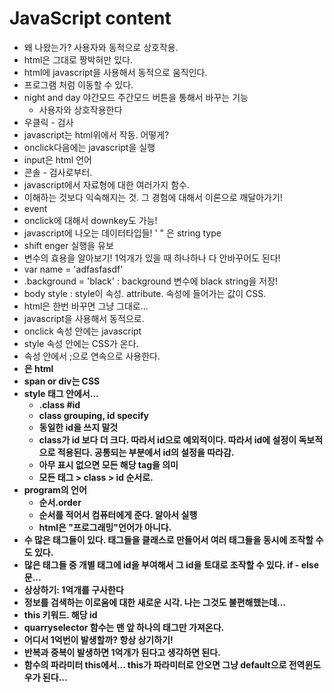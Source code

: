 # JavaScript content
* 왜 나왔는가? 사용자와 동적으로 상호작용. 
* html은 그대로 짱박혀만 있다.
* html에 javascript을 사용해서 동적으로 움직인다.
* 프로그램 처럼 이동할 수 있다. 
* night and day 야간모드 주간모드 버튼을 통해서 바꾸는 기능
  * 사용자와 상호작용한다
* 우클릭 - 검사
* javascript는 html위에서 작동. 어떻게?
* onclick다음에는 javascript을 실행
* input은 html 언어
* 콘솔 - 검사로부터. 
* javascript에서 자료형에 대한 여러가지 함수. 
* 이해하는 것보다 익숙해지는 것. 그 경험에 대해서 이론으로 깨달아가기!
* event
* onclick에 대해서 downkey도 가능! 
* javascript에 나오는 데이터타입들! ' " 은 string type
* shift enger 실행을 유보
* 변수의 효용을 알아보기! 1억개가 있을 때 하나하나 다 안바꾸어도 된다!
* var name = 'adfasfasdf'
* .background = 'black' : background 변수에 black string을 저장!
* body style : style이 속성. attribute. 속성에 들어가는 값이 CSS.
* html은 한번 바꾸면 그냥 그대로...
* javascript을 사용해서 동적으로. 
* onclick 속성 안에는 javascript
* style 속성 안에는 CSS가 온다. 
* 속성 안에서 ;으로 연속으로 사용한다. 
* <strong>은 html
* span or div는 CSS
* style 태그 안에서...
  * .class #id
  * class grouping, id specify
  * 동일한 id을 쓰지 말것
  * class가 id 보다 더 크다. 따라서 id으로 예외적이다. 따라서 id에 설정이 독보적으로 적용된다. 공통되는 부분에서 id의 설정을 따라감.  
  * 아무 표시 없으면 모든 해당 tag을 의미
  * 모든 태그 > class > id 순서로.
* program의 언어
  * 순서.order
  * 순서를 적어서 컴퓨터에게 준다. 알아서 실행
  * html은 "프로그래밍"언어가 아니다.
* 수 많은 태그들이 있다. 태그들을 클래스로 만들어서 여러 태그들을 동시에 조작할 수도 있다. 
* 많은 태그들 중 개별 태그에 id을 부여해서 그 id을 토대로 조작할 수 있다. if - else 문...
* 상상하기: 1억개를 구사한다
* 정보를 검색하는 이로움에 대한 새로운 시각. 나는 그것도 불편해했는데...
* this 키워드. 해당 id
* quarryselector 함수는 맨 앞 하나의 태그만 가져온다.
* 어디서 1억번이 발생할까? 항상 상기하기!
* 반복과 중복이 발생하면 1억개가 된다고 생각하면 된다.
* 함수의 파라미터 this에서... this가 파라미터로 안오면 그냥 default으로 전역윈도우가 된다...